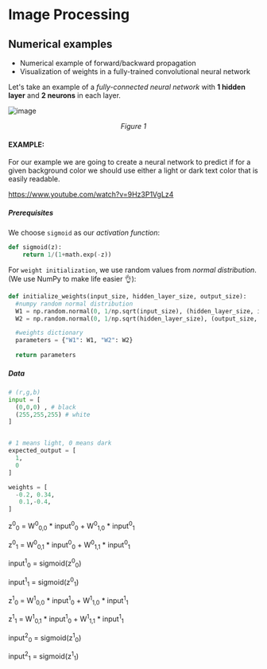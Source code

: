 # Image Processing


##  Numerical examples

- Numerical example of forward/backward propagation
- Visualization of weights in a fully-trained convolutional neural network


<!-- ### Neuron
  A neuron, or perceptron is the building block of any neural networks. A single neuron to work needs the following:
  - an activation function
  - a cost function
  - weight updating
  - learning rate

### Network of neurons -->

Let's take an example of a _fully-connected neural network_ with **1 hidden layer** and **2 neurons** in each layer.

![image](https://user-images.githubusercontent.com/18369201/47603440-3df86b80-d9ec-11e8-96e9-df2ce7e5a3d9.png)
_<center>Figure 1</center>_

#### EXAMPLE:
For our example we are going to create a neural network to predict if for a given background color we should use either a light or dark text color that is easily readable.

https://www.youtube.com/watch?v=9Hz3P1VgLz4
##### Prerequisites
We choose `sigmoid` as our _activation function_:
```python
def sigmoid(z):
    return 1/(1+math.exp(-z))
```

For `weight initialization`, we use random values from _normal distribution_. (We use NumPy to make life easier 👌):

```python
def initialize_weights(input_size, hidden_layer_size, output_size):
  #numpy random normal distribution
  W1 = np.random.normal(0, 1/np.sqrt(input_size), (hidden_layer_size, input_size))
  W2 = np.random.normal(0, 1/np.sqrt(hidden_layer_size), (output_size, hidden_layer_size))

  #weights dictionary  
  parameters = {"W1": W1, "W2": W2}
    
  return parameters
```


##### Data

```python
# (r,g,b)
input = [
  (0,0,0) , # black
  (255,255,255) # white
]


# 1 means light, 0 means dark
expected_output = [
  1,
  0
]

weights = [
  -0.2, 0.34,
   0.1,-0.4,
]

```

z<sup>0</sup><sub>0</sub> = W<sup>0</sup><sub>0,0</sub> * input<sup>0</sup><sub>0</sub> + W<sup>0</sup><sub>1,0</sub> * input<sup>0</sup><sub>1</sub>

z<sup>0</sup><sub>1</sub> = W<sup>0</sup><sub>0,1</sub> * input<sup>0</sup><sub>0</sub> + W<sup>0</sup><sub>1,1</sub> * input<sup>0</sup><sub>1</sub>

input<sup>1</sup><sub>0</sub> = sigmoid(z<sup>0</sup><sub>0</sub>)

input<sup>1</sup><sub>1</sub> = sigmoid(z<sup>0</sup><sub>1</sub>)

z<sup>1</sup><sub>0</sub> = W<sup>1</sup><sub>0,0</sub> * input<sup>1</sup><sub>0</sub> +  W<sup>1</sup><sub>1,0</sub> * input<sup>1</sup><sub>1</sub>

z<sup>1</sup><sub>1</sub> = W<sup>1</sup><sub>0,1</sub> * input<sup>1</sup><sub>0</sub> +  W<sup>1</sup><sub>1,1</sub> * input<sup>1</sup><sub>1</sub>

input<sup>2</sup><sub>0</sub> = sigmoid(z<sup>1</sup><sub>0</sub>)

input<sup>2</sup><sub>1</sub> = sigmoid(z<sup>1</sup><sub>1</sub>)